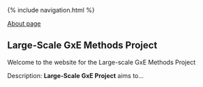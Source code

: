  {% include navigation.html %}
 
[About page](about)

## Large-Scale GxE Methods Project

Welcome to the website for the Large-scale GxE Methods Project

Description: **Large-Scale GxE Project** aims to...
